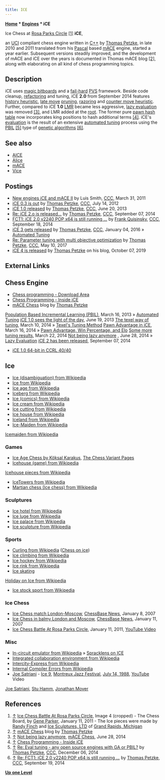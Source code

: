 ```yaml
---
title: ICE
---
```

**[Home](Home "Home") * [Engines](Engines "Engines") * iCE**

[](http://rivergrandrapids.com/ice-chess-battle-at-rosa-parks-circle/) Ice Chess at [Rosa Parks Circle](https://en.wikipedia.org/wiki/Rosa_Parks_Circle) <a id="cite-note-1" href="#cite-ref-1">[1]</a>
**iCE**,

an [UCI](UCI "UCI") compliant chess engine written in [C++](Cpp "Cpp") by [Thomas Petzke](Thomas_Petzke "Thomas Petzke"), in late 2010 and 2011 translated from his [Pascal](Pascal "Pascal") based [mACE](index.php?title=MACE&action=edit&redlink=1 "MACE (page does not exist)") engine, started a year earlier. Subsequent versions steadily improved, and the development of mACE and iCE over the years is documented in Thomas mACE blog <a id="cite-note-2" href="#cite-ref-2">[2]</a>, along with elaborating on all kind of chess programming topics.

## Description

iCE uses [magic bitboards](Magic_Bitboards "Magic Bitboards") and a [fail-hard](Fail-Hard "Fail-Hard") [PVS](Principal_Variation_Search "Principal Variation Search") framework. Beside code cleanup, [refactoring](https://en.wikipedia.org/wiki/Code_refactoring) and tuning, iCE **2.0** from September 2014 features [history heuristic](History_Heuristic "History Heuristic"), [late move](Late_Move_Reductions "Late Move Reductions") [pruning](Pruning "Pruning"), [razoring](Razoring "Razoring") and [counter move heuristic](Countermove_Heuristic "Countermove Heuristic"). Further, compared to iCE **1.0** [LMR](Late_Move_Reductions "Late Move Reductions") became less aggressive, [lazy evaluation](Lazy_Evaluation "Lazy Evaluation") was removed <a id="cite-note-3" href="#cite-ref-3">[3]</a>, and LMR added at the [root](Root "Root"). The former pure [pawn hash table](Pawn_Hash_Table "Pawn Hash Table") now incorporates king positions to hash additional terms <a id="cite-note-4" href="#cite-ref-4">[4]</a>. iCE's [evaluation](Evaluation "Evaluation") is the result of an extensive [automated tuning](Automated_Tuning "Automated Tuning") process using the [PBIL](Genetic_Programming#PBIL "Genetic Programming") <a id="cite-note-5" href="#cite-ref-5">[5]</a> type of [genetic algorithms](Genetic_Programming#GeneticAlgorithm "Genetic Programming") <a id="cite-note-6" href="#cite-ref-6">[6]</a>.

## See also

- [AICE](AICE "AICE")
- [Alice](Alice "Alice")
- [mACE](index.php?title=MACE&action=edit&redlink=1 "MACE (page does not exist)")
- [Vice](Vice "Vice")

## Postings

- [New engines iCE and mACE II](http://www.talkchess.com/forum/viewtopic.php?t=38603) by Luis Smith, [CCC](CCC "CCC"), March 31, 2011
- [iCE 0.3 is out](http://www.talkchess.com/forum/viewtopic.php?t=44423) by [Thomas Petzke](Thomas_Petzke "Thomas Petzke"), [CCC](CCC "CCC"), July 14, 2012
- [iCE 1.0 released](http://www.talkchess.com/forum/viewtopic.php?t=48352) by [Thomas Petzke](Thomas_Petzke "Thomas Petzke"), [CCC](CCC "CCC"), June 20, 2013
- [Re: iCE 2.o is released...](http://www.talkchess.com/forum/viewtopic.php?t=53605&start=1) by [Thomas Petzke](Thomas_Petzke "Thomas Petzke"), [CCC](CCC "CCC"), September 07, 2014
- [FCT1: iCE 2.0 v2240 POP x64 is still running ...](http://www.talkchess.com/forum/viewtopic.php?t=53741) by [Frank Quisinsky](Frank_Quisinsky "Frank Quisinsky"), [CCC](CCC "CCC"), September 18, 2014
- [iCE 3 gets released](http://www.talkchess.com/forum/viewtopic.php?t=58800) by [Thomas Petzke](Thomas_Petzke "Thomas Petzke"), [CCC](CCC "CCC"), January 04, 2016 » [Automated Tuning](Automated_Tuning "Automated Tuning")
- [Re: Parameter tuning with multi objective optimization](http://www.talkchess.com/forum3/viewtopic.php?f=7&t=63926&start=9) by [Thomas Petzke](Thomas_Petzke "Thomas Petzke"), [CCC](CCC "CCC"), May 10, 2017
- [iCE 4 is released](http://www.fam-petzke.de/cp_ice_en.shtml) by [Thomas Petzke](Thomas_Petzke "Thomas Petzke") on his blog, October 07, 2019

## External Links

## Chess Engine

- [Chess programming - Download Area](http://www.fam-petzke.de/cp_download_en.shtml)
- [Chess Programming - Inside iCE](http://www.fam-petzke.de/cp_inside_ice_en.shtml)
- [mACE Chess](http://macechess.blogspot.de/) blog by [Thomas Petzke](Thomas_Petzke "Thomas Petzke")

[Population Based Incremental Learning (PBIL)](http://macechess.blogspot.de/2013/03/population-based-incremental-learning.html), March 16, 2013 » [Automated Tuning](Automated_Tuning "Automated Tuning")
[iCE 1.0 sees the light of the day](http://macechess.blogspot.de/2013/06/ice-10-sees-light-of-day.html), June 19, 2013
[The texel way of tuning](http://macechess.blogspot.de/2014/03/the-texel-way-of-tuning_10.html), March 10, 2014 » [Texel's Tuning Method](Texel%27s_Tuning_Method "Texel's Tuning Method")
[Pawn Advantage in iCE](http://macechess.blogspot.de/2014/03/pawn-advantage-in-ice.html), March 16, 2014 » [Pawn Advantage, Win Percentage, and Elo](Pawn_Advantage,_Win_Percentage,_and_Elo "Pawn Advantage, Win Percentage, and Elo")
[Some more tuning results](http://macechess.blogspot.de/2014/03/some-more-tuning-results.html), March 22, 2014
[Not being lazy anymore](http://macechess.blogspot.de/2014/06/not-being-lazy-anymore.html) , June 28, 2014 » [Lazy Evaluation](Lazy_Evaluation "Lazy Evaluation")
[iCE 2 has been released](http://macechess.blogspot.de/2014/09/ice-2-has-been-released_7.html), September 07, 2014

- [iCE 1.0 64-bit in CCRL 40/40](http://www.computerchess.org.uk/ccrl/4040/cgi/engine_details.cgi?print=Details&eng=iCE%201.0%2064-bit#iCE_1_0_64-bit)

## Ice

- [Ice (disambiguation) from Wikipedia](https://en.wikipedia.org/wiki/Ice_%28disambiguation%29)
- [Ice from Wikipedia](https://en.wikipedia.org/wiki/Ice)
- [Ice age from Wikipedia](https://en.wikipedia.org/wiki/Ice_age)
- [Iceberg from Wikipedia](https://en.wikipedia.org/wiki/Iceberg)
- [Ice (comics) from Wikipedia](https://en.wikipedia.org/wiki/Ice_%28comics%29)
- [Ice cream from Wikipedia](https://en.wikipedia.org/wiki/Ice_cream)
- [Ice cutting from Wikipedia](https://en.wikipedia.org/wiki/Ice_cutting)
- [Ice house from Wikipedia](https://en.wikipedia.org/wiki/Icehouse)
- [Iceland from Wikipedia](https://en.wikipedia.org/wiki/Iceland)
- [Ice-Maiden from Wikipedia](https://en.wikipedia.org/wiki/Ice_Maiden)

[Icemaiden from Wikipedia](https://en.wikipedia.org/wiki/Icemaiden)

### Games

- [Ice Age Chess by Köksal Karakus](http://www.chessvariants.org/boardrules.dir/iceage.html), [The Chess Variant Pages](http://www.chessvariants.org/Gindex.html)
- [Icehouse (game) from Wikipedia](https://en.wikipedia.org/wiki/Icehouse_%28game%29)

[Icehouse pieces from Wikipedia](https://en.wikipedia.org/wiki/Icehouse_pieces)

- [IceTowers from Wikipedia](https://en.wikipedia.org/wiki/IceTowers)
- [Martian chess (Ice chess) from Wikipedia](https://en.wikipedia.org/wiki/Martian_chess)

### Sculptures

- [Ice hotel from Wikipedia](https://en.wikipedia.org/wiki/Ice_hotel)
- [Ice luge from Wikipedia](https://en.wikipedia.org/wiki/Ice_luge)
- [Ice palace from Wikipedia](https://en.wikipedia.org/wiki/Ice_palace)
- [Ice sculpture from Wikipedia](https://en.wikipedia.org/wiki/Ice_sculpture)

### Sports

- [Curling from Wikipedia](https://en.wikipedia.org/wiki/Curling) ([Chess on ice](http://chess.about.com/od/chessvariants/fl/Chess-on-Ice.htm))
- [Ice climbing from Wikipedia](https://en.wikipedia.org/wiki/Ice_climbing)
- [Ice hockey from Wikipedia](https://en.wikipedia.org/wiki/Ice_hockey)
- [Ice rink from Wikipedia](https://en.wikipedia.org/wiki/Ice_rink)
- [Ice skating](https://en.wikipedia.org/wiki/Ice_skating)

[Holiday on Ice from Wikipedia](https://en.wikipedia.org/wiki/Holiday_on_Ice)

- [Ice stock sport from Wikipedia](https://en.wikipedia.org/wiki/Ice_stock_sport)

### Ice Chess

- [Ice Chess match London-Moscow](http://en.chessbase.com/post/ice-che-match-london-moscow), [ChessBase News](ChessBase "ChessBase"), January 8, 2007
- [Ice Chess in balmy London and Moscow](http://en.chessbase.com/post/ice-che-in-balmy-london-and-moscow), [ChessBase News](ChessBase "ChessBase"), January 11, 2007
- [Ice Chess Battle At Rosa Parks Circle](http://rivergrandrapids.com/ice-chess-battle-at-rosa-parks-circle/), January 11, 2011, [YouTube Video](https://www.youtube.com/watch?feature=player_embedded&v=IWXbR8OlFUI)

### Misc

- [In-circuit emulator from Wikipedia](https://en.wikipedia.org/wiki/In-circuit_emulator) » [Spracklens on ICE](Fidelity_Electronics#SpracklensAppleICE "Fidelity Electronics")
- [Integrated collaboration environment from Wikipedia](https://en.wikipedia.org/wiki/Integrated_collaboration_environment)
- [Intercity-Express from Wikipedia](https://en.wikipedia.org/wiki/Intercity-Express)
- [Internal Compiler Errors from Wikipedia](https://en.wikipedia.org/wiki/Compilation_error#Internal_Compiler_Errors)
- [Joe Satriani](Category:Joe_Satriani "Category:Joe Satriani") - [Ice 9](https://en.wikipedia.org/wiki/Surfing_with_the_Alien), [Montreux Jazz Festival](https://en.wikipedia.org/wiki/Montreux_Jazz_Festival), [July 14, 1988](http://www.montreuxjazzlive.com/concerts-database?title=Joe+Satriani), [YouTube](https://en.wikipedia.org/wiki/YouTube) Video

[Joe Satriani](Category:Joe_Satriani "Category:Joe Satriani"), [Stu Hamm](https://en.wikipedia.org/wiki/Stuart_Hamm), [Jonathan Mover](https://en.wikipedia.org/wiki/Jonathan_Mover)

## References

1. <a id="cite-ref-1" href="#cite-note-1">↑</a> [Ice Chess Battle At Rosa Parks Circle](http://rivergrandrapids.com/ice-chess-battle-at-rosa-parks-circle/), Image 4 (cropped) - The Chess Board, by [Gene Parker](http://rivergrandrapids.com/author/gparker/), January 11, 2011 - The Ice pieces were made by [Randy Finch](http://www.iceguru.com/about/) and [Ice Sculptures, LTD](http://www.iceguru.com/) of [Grand Rapids, Michigan](https://en.wikipedia.org/wiki/Grand_Rapids,_Michigan)
1. <a id="cite-ref-2" href="#cite-note-2">↑</a> [mACE Chess](http://macechess.blogspot.de/) blog by [Thomas Petzke](Thomas_Petzke "Thomas Petzke")
1. <a id="cite-ref-3" href="#cite-note-3">↑</a> [Not being lazy anymore](http://macechess.blogspot.de/2014/06/not-being-lazy-anymore.html), [mACE Chess](http://macechess.blogspot.de/), June 28, 2014
1. <a id="cite-ref-4" href="#cite-note-4">↑</a> [Chess Programming - Inside iCE](http://www.fam-petzke.de/cp_inside_ice_en.shtml)
1. <a id="cite-ref-5" href="#cite-note-5">↑</a> [Re: Eval tuning - any open source engines with GA or PBIL?](http://www.talkchess.com/forum/viewtopic.php?t=54545&start=1) by [Thomas Petzke](Thomas_Petzke "Thomas Petzke"), [CCC](CCC "CCC"), December 06, 2014
1. <a id="cite-ref-6" href="#cite-note-6">↑</a> [Re: FCT1: iCE 2.0 v2240 POP x64 is still running ...](http://www.talkchess.com/forum/viewtopic.php?t=53741&start=4) by [Thomas Petzke](Thomas_Petzke "Thomas Petzke"), [CCC](CCC "CCC"), September 19, 2014

**[Up one Level](Engines "Engines")**

